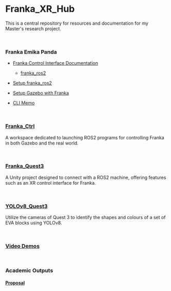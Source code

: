# Franka_XR_Hub

This is a central repository for resources and documentation for my Master's research project.

<br>

### Franka Emika Panda

- [Franka Control Interface Documentation](https://frankaemika.github.io/docs/index.html)
  - [franka_ros2](https://frankaemika.github.io/docs/franka_ros2.html)

- [Setup franka_ros2](docs/franka/franka_ros2.md)

- [Setup Gazebo with Franka](docs/franka/gazebo.md)

- [CLI Memo](docs/franka/cli.md)


<br>

### [Franka_Ctrl](https://github.com/LOOP115/franka_ctrl)

A workspace dedicated to launching ROS2 programs for controlling Franka in both Gazebo and the real world.

<br>

### [Franka_Quest3](https://github.com/LOOP115/Franka_Quest3)

A Unity project designed to connect with a ROS2 machine, offering features such as an XR control interface for Franka.

<br>

### [YOLOv8_Quest3](https://github.com/LOOP115/YOLOv8_Quest3)

Utilize the cameras of Quest 3 to identify the shapes and colours of a set of EVA blocks using YOLOv8.

<br>

### [Video Demos](https://www.youtube.com/playlist?list=PLGZ6M30GmbVM7x_OCORl0q7Z4LuDY4KiY)

<br>

### Academic Outputs

#### [Proposal](docs//proposal/proposal.pdf)

